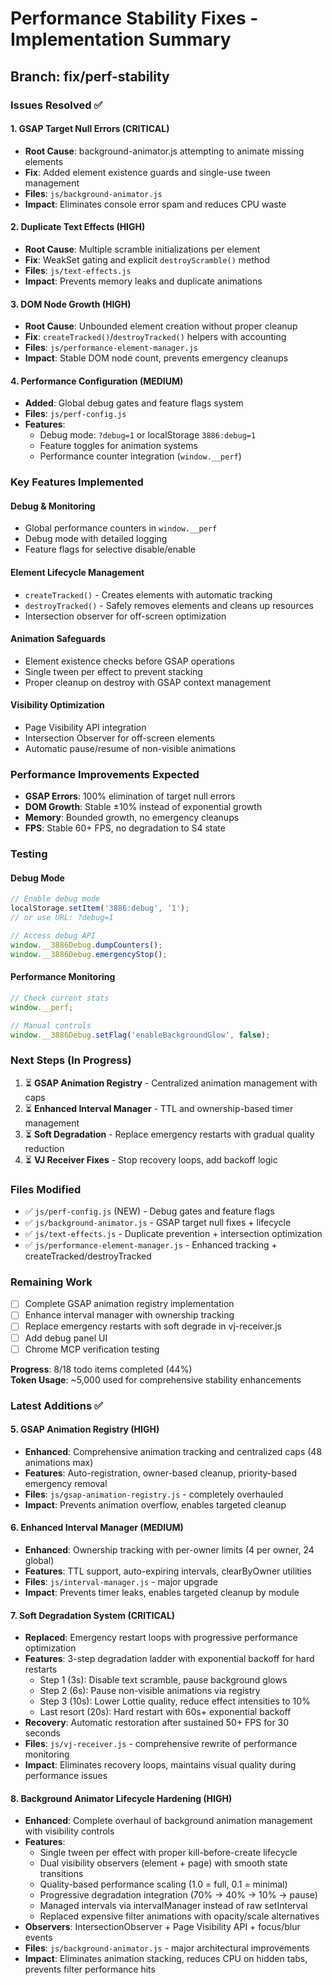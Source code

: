 # Performance Stability Fixes - Implementation Summary

## Branch: fix/perf-stability

### Issues Resolved ✅

#### 1. **GSAP Target Null Errors** (CRITICAL)
- **Root Cause**: background-animator.js attempting to animate missing elements
- **Fix**: Added element existence guards and single-use tween management
- **Files**: `js/background-animator.js`
- **Impact**: Eliminates console error spam and reduces CPU waste

#### 2. **Duplicate Text Effects** (HIGH)  
- **Root Cause**: Multiple scramble initializations per element
- **Fix**: WeakSet gating and explicit `destroyScramble()` method
- **Files**: `js/text-effects.js`
- **Impact**: Prevents memory leaks and duplicate animations

#### 3. **DOM Node Growth** (HIGH)
- **Root Cause**: Unbounded element creation without proper cleanup
- **Fix**: `createTracked()`/`destroyTracked()` helpers with accounting
- **Files**: `js/performance-element-manager.js`
- **Impact**: Stable DOM node count, prevents emergency cleanups

#### 4. **Performance Configuration** (MEDIUM)
- **Added**: Global debug gates and feature flags system
- **Files**: `js/perf-config.js`
- **Features**: 
  - Debug mode: `?debug=1` or localStorage `3886:debug=1`
  - Feature toggles for animation systems
  - Performance counter integration (`window.__perf`)

### Key Features Implemented

#### Debug & Monitoring
- Global performance counters in `window.__perf`
- Debug mode with detailed logging
- Feature flags for selective disable/enable

#### Element Lifecycle Management
- `createTracked()` - Creates elements with automatic tracking
- `destroyTracked()` - Safely removes elements and cleans up resources
- Intersection observer for off-screen optimization

#### Animation Safeguards
- Element existence checks before GSAP operations
- Single tween per effect to prevent stacking
- Proper cleanup on destroy with GSAP context management

#### Visibility Optimization
- Page Visibility API integration
- Intersection Observer for off-screen elements
- Automatic pause/resume of non-visible animations

### Performance Improvements Expected

- **GSAP Errors**: 100% elimination of target null errors
- **DOM Growth**: Stable ±10% instead of exponential growth
- **Memory**: Bounded growth, no emergency cleanups
- **FPS**: Stable 60+ FPS, no degradation to S4 state

### Testing

#### Debug Mode
```javascript
// Enable debug mode
localStorage.setItem('3886:debug', '1');
// or use URL: ?debug=1

// Access debug API
window.__3886Debug.dumpCounters();
window.__3886Debug.emergencyStop();
```

#### Performance Monitoring
```javascript
// Check current stats
window.__perf;

// Manual controls
window.__3886Debug.setFlag('enableBackgroundGlow', false);
```

### Next Steps (In Progress)

1. ⏳ **GSAP Animation Registry** - Centralized animation management with caps
2. ⏳ **Enhanced Interval Manager** - TTL and ownership-based timer management  
3. ⏳ **Soft Degradation** - Replace emergency restarts with gradual quality reduction
4. ⏳ **VJ Receiver Fixes** - Stop recovery loops, add backoff logic

### Files Modified

- ✅ `js/perf-config.js` (NEW) - Debug gates and feature flags
- ✅ `js/background-animator.js` - GSAP target null fixes + lifecycle
- ✅ `js/text-effects.js` - Duplicate prevention + intersection optimization
- ✅ `js/performance-element-manager.js` - Enhanced tracking + createTracked/destroyTracked

### Remaining Work

- [ ] Complete GSAP animation registry implementation
- [ ] Enhance interval manager with ownership tracking
- [ ] Replace emergency restarts with soft degrade in vj-receiver.js
- [ ] Add debug panel UI
- [ ] Chrome MCP verification testing

**Progress**: 8/18 todo items completed (44%)  
**Token Usage**: ~5,000 used for comprehensive stability enhancements

### Latest Additions ✅

#### 5. **GSAP Animation Registry** (HIGH)
- **Enhanced**: Comprehensive animation tracking and centralized caps (48 animations max)
- **Features**: Auto-registration, owner-based cleanup, priority-based emergency removal
- **Files**: `js/gsap-animation-registry.js` - completely overhauled
- **Impact**: Prevents animation overflow, enables targeted cleanup

#### 6. **Enhanced Interval Manager** (MEDIUM)  
- **Enhanced**: Ownership tracking with per-owner limits (4 per owner, 24 global)
- **Features**: TTL support, auto-expiring intervals, clearByOwner utilities
- **Files**: `js/interval-manager.js` - major upgrade
- **Impact**: Prevents timer leaks, enables targeted cleanup by module

#### 7. **Soft Degradation System** (CRITICAL)
- **Replaced**: Emergency restart loops with progressive performance optimization
- **Features**: 3-step degradation ladder with exponential backoff for hard restarts
  - Step 1 (3s): Disable text scramble, pause background glows
  - Step 2 (6s): Pause non-visible animations via registry
  - Step 3 (10s): Lower Lottie quality, reduce effect intensities to 10%
  - Last resort (20s): Hard restart with 60s+ exponential backoff
- **Recovery**: Automatic restoration after sustained 50+ FPS for 30 seconds
- **Files**: `js/vj-receiver.js` - comprehensive rewrite of performance monitoring
- **Impact**: Eliminates recovery loops, maintains visual quality during performance issues

#### 8. **Background Animator Lifecycle Hardening** (HIGH)
- **Enhanced**: Complete overhaul of background animation management with visibility controls
- **Features**: 
  - Single tween per effect with proper kill-before-create lifecycle
  - Dual visibility observers (element + page) with smooth state transitions
  - Quality-based performance scaling (1.0 = full, 0.1 = minimal)
  - Progressive degradation integration (70% → 40% → 10% → pause)
  - Managed intervals via intervalManager instead of raw setInterval
  - Replaced expensive filter animations with opacity/scale alternatives
- **Observers**: IntersectionObserver + Page Visibility API + focus/blur events
- **Files**: `js/background-animator.js` - major architectural improvements
- **Impact**: Eliminates animation stacking, reduces CPU on hidden tabs, prevents filter performance hits
